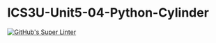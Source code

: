 # ICS3U-Unit5-04-Python-Cylinder

[![GitHub's Super Linter](https://github.com/sydneykuhn/ICS3U-Unit5-04-Python-Cylinder/workflows/GitHub's%20Super%20Linter/badge.svg)](https://github.com/sydneykuhn/ICS3U-Unit5-04-Python-Cylinder)
